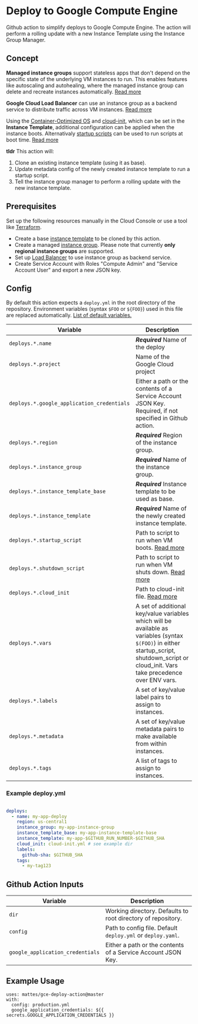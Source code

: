 # Deploy to Google Compute Engine

Github action to simplify deploys to Google Compute Engine. The action will perform
a rolling update with a new Instance Template using the Instance Group Manager.


## Concept

**Managed instance groups** support stateless apps that don't depend on the 
specific state of the underlying VM instances to run. This enables features
like autoscaling and autohealing, where the managed instance group can delete
and recreate instances automatically. [Read more](https://cloud.google.com/compute/docs/instance-groups/creating-groups-of-managed-instances)

**Google Cloud Load Balancer** can use an instance group as a backend service to
distribute traffic across VM instances. [Read more](https://cloud.google.com/load-balancing/docs/backend-service#backend_services_and_autoscaled_managed_instance_groups)

Using the [Container-Optimized OS](https://cloud.google.com/container-optimized-os/)
and [cloud-init](https://cloud.google.com/container-optimized-os/docs/how-to/create-configure-instance#using_cloud-init), 
which can be set in the **Instance Template**, additional configuration can be applied when the instance boots.
Alternativaly [startup scripts](https://cloud.google.com/compute/docs/startupscript) can be used
to run scripts at boot time. [Read more](https://cloud.google.com/container-optimized-os/docs/how-to/create-configure-instance#configuring_an_instance)


**tldr** This action will:

1) Clone an existing instance template (using it as base).
2) Update metadata config of the newly created instance template to run a startup script.
3) Tell the instance group manager to perform a rolling update with the new instance template.


## Prerequisites

Set up the following resources manually in the Cloud Console 
or use a tool like [Terraform](https://www.terraform.io).

* Create a base [instance template](https://cloud.google.com/compute/docs/instance-templates/) to be cloned by this action.
* Create a managed [instance group](https://cloud.google.com/compute/docs/instance-groups/). Please note that currently **only regional instance groups** are supported.
* Set up [Load Balancer](https://cloud.google.com/load-balancing/docs/) to use instance group as backend service.
* Create Service Account with Roles "Compute Admin" and "Service Account User" and export a new JSON key.


## Config

By default this action expects a `deploy.yml` in the root directory of the repository.
Environment variables (syntax `$FOO` or `${FOO}`) used in this file are replaced automatically. 
[List of default variables.](https://help.github.com/en/actions/automating-your-workflow-with-github-actions/using-environment-variables#default-environment-variables)

| Variable                                   | Description                                                                                                                                                                                        |
|--------------------------------------------|----------------------------------------------------------------------------------------------------------------------------------------------------------------------------------------------------|
| `deploys.*.name`                           | ***Required*** Name of the deploy                                                                                                                                                                  |
| `deploys.*.project`                        | Name of the Google Cloud project                                                                                                                                                                   |
| `deploys.*.google_application_credentials` | Either a path or the contents of a Service Account JSON Key. Required, if not specified in Github action.                                                                                          |
| `deploys.*.region`                         | ***Required*** Region of the instance group.                                                                                                                                                       |
| `deploys.*.instance_group`                 | ***Required*** Name of the instance group.                                                                                                                                                         |
| `deploys.*.instance_template_base`         | ***Required*** Instance template to be used as base.                                                                                                                                               |
| `deploys.*.instance_template`              | ***Required*** Name of the newly created instance template.                                                                                                                                        |
| `deploys.*.startup_script`                 | Path to script to run when VM boots. [Read more](https://cloud.google.com/compute/docs/startupscript)                                                                                              |
| `deploys.*.shutdown_script`                | Path to script to run when VM shuts down. [Read more](https://cloud.google.com/compute/docs/shutdownscript)                                                                                        |
| `deploys.*.cloud_init`                     | Path to cloud-init file. [Read more](https://cloud.google.com/container-optimized-os/docs/how-to/create-configure-instance#using_cloud-init)                                                       |
| `deploys.*.vars`                           | A set of additional key/value variables which will be available as variables (syntax `$(FOO)`) in either startup_script, shutdown_script or cloud_init. Vars take precedence over ENV vars.        |
| `deploys.*.labels`                         | A set of key/value label pairs to assign to instances.                                                                                                                                             |
| `deploys.*.metadata`                       | A set of key/value metadata pairs to make available from within instances.                                                                                                                         |
| `deploys.*.tags`                           | A list of tags to assign to instances.                                                                                                                                                             |


### Example deploy.yml

```yaml

deploys:
  - name: my-app-deploy
    region: us-central1
    instance_group: my-app-instance-group
    instance_template_base: my-app-instance-template-base
    instance_template: my-app-$GITHUB_RUN_NUMBER-$GITHUB_SHA
    cloud_init: cloud-init.yml # see example dir
    labels:
      github-sha: $GITHUB_SHA
    tags:
      - my-tag123
```


## Github Action Inputs

| Variable                         | Description                                                                 |
|----------------------------------|-----------------------------------------------------------------------------|
| `dir`                            | Working directory. Defaults to root directory of repository.                |
| `config`                         | Path to config file. Default `deploy.yml` or `deploy.yaml`.                 |
| `google_application_credentials` | Either a path or the contents of a Service Account JSON Key.                |


## Example Usage

```
uses: mattes/gce-deploy-action@master
with:
  config: production.yml
  google_application_credentials: ${{ secrets.GOOGLE_APPLICATION_CREDENTIALS }}
```

